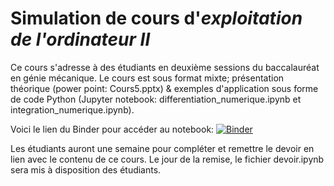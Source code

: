 # Simulation de cours d'_exploitation de l'ordinateur II_
Ce cours s'adresse à des étudiants en deuxième sessions du baccalauréat en génie mécanique.
Le cours est sous format mixte; présentation théorique (power point: Cours5.pptx) & exemples d'application sous forme de code Python (Jupyter notebook: differentiation_numerique.ipynb et integration_numerique.ipynb).

Voici le lien du Binder pour accéder au notebook: [![Binder](https://mybinder.org/badge_logo.svg)](https://mybinder.org/v2/gh/EveCharbie/Cours5/main?labpath=differentiation_numerique_etudiants.ipynb)

Les étudiants auront une semaine pour compléter et remettre le devoir en lien avec le contenu de ce cours. Le jour de la remise, le fichier devoir.ipynb sera mis à disposition des étudiants.
